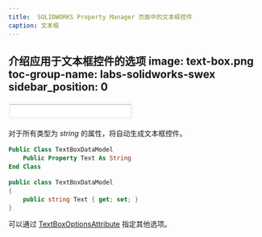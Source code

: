 ```yaml
---
title:  SOLIDWORKS Property Manager 页面中的文本框控件
caption: 文本框
---
```

 介绍应用于文本框控件的选项
image: text-box.png
toc-group-name: labs-solidworks-swex
sidebar_position: 0
---
![文本框控件](text-box.png)

对于所有类型为 *string* 的属性，将自动生成文本框控件。

~~~vb
Public Class TextBoxDataModel
    Public Property Text As String
End Class
~~~


~~~cs
public class TextBoxDataModel
{
    public string Text { get; set; }
}
~~~


可以通过 [TextBoxOptionsAttribute](https://docs.codestack.net/swex/pmpage/html/T_CodeStack_SwEx_PMPage_Attributes_TextBoxOptionsAttribute.htm) 指定其他选项。